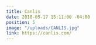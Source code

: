 ```yaml
---
title: Canlis
date: 2018-05-17 15:11:00 -04:00
position: 5
image: "/uploads/CANLIS.jpg"
link: https://canlis.com/
---
```


